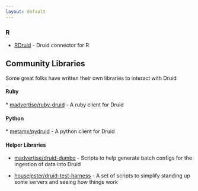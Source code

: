 ```yaml
---
layout: default
---
```

### R

-   [RDruid](https://github.com/metamx/RDruid) - Druid connector for R

Community Libraries
-------------------

Some great folks have written their own libraries to interact with Druid

#### Ruby
\* [madvertise/ruby-druid](https://github.com/madvertise/ruby-druid) - A ruby client for Druid

#### Python
\* [metamx/pydruid](https://github.com/metamx/pydruid) - A python client for Druid

#### Helper Libraries

-   [madvertise/druid-dumbo](https://github.com/madvertise/druid-dumbo) - Scripts to help generate batch configs for the ingestion of data into Druid

-   [housejester/druid-test-harness](https://github.com/housejester/druid-test-harness) - A set of scripts to simplify standing up some servers and seeing how things work
